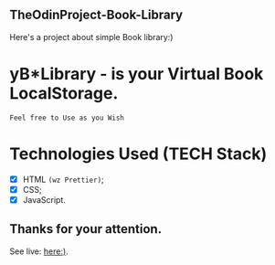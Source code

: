 ## TheOdinProject-Book-Library

Here's a project about simple Book library:)<br>
# <b>yB*Library </b> - is your Virtual Book LocalStorage.<br>
`Feel free to Use as you Wish`

# Technologies Used (TECH Stack)

- [x] HTML `(wz Prettier)`;
- [x] CSS;
- [x] JavaScript.

## Thanks for your attention.

See live: <a href="https://tezv-book-library.netlify.app/">here:)</a>.